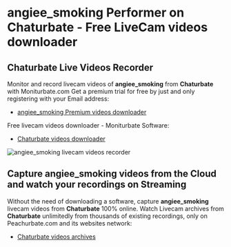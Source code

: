# angiee_smoking Performer on Chaturbate - Free LiveCam videos downloader

## Chaturbate Live Videos Recorder

Monitor and record livecam videos of **angiee_smoking** from **Chaturbate** with Moniturbate.com
Get a premium trial for free by just and only registering with your Email address:
* [angiee_smoking Premium videos downloader](https://moniturbate.com/request-demo-licence-key.html)

Free livecam videos downloader - Moniturbate Software:
* [Chaturbate videos downloader](https://moniturbate.com/moniturbate-download-software.html)

![angiee_smoking livecam videos recorder](https://peachurnet.com/templates/moniturbate-software.png)


## Capture angiee_smoking videos from the Cloud and watch your recordings on Streaming

Without the need of downloading a software, capture **angiee_smoking** livecam videos from **Chaturbate** 100% online.
Watch Livecam archives from **Chaturbate** unlimitedly from thousands of existing recordings, only on Peachurbate.com and its websites network:
* [Chaturbate videos archives](https://peachurnet.com/)